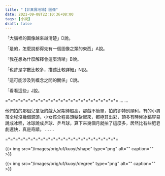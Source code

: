 ```yaml
---
title: "【非真實地場】圖像"
date: 2021-09-08T22:10:36+08:00
tags: [小說]
draft: false
---
```


「大腦裡的圖像越來越清楚」D說。

「是的，怎麼說都得先有一個圖像之類的東西」A說。

「我在想為什麼解釋會這麼清晰」B說。

「也許是字數比較多，描述比較詳細」N說。

「這可能涉及到概念之間的關係」C說。

「看看這些」J說。

=\*=\*=\*=\*=\*=\*=\*=\*=\*=\*=\*=\*=\*=\*=\*=\*=\*=\*=\*=\*=\*=\*=
… ...

他們拍的那個兒童版的戲大家期待超高，那戲不簡單，拍的卻特別順利，有的小男孩全程沒幾個鏡頭，小女孩全程長頭髮紮起來，都極其出彩，頂多有時候冰鎬容易說成冰糕，冰球說成乒球、乒乓球，算下來幾個月就拍了這麼多，居然比有些肥皂劇還快，真是奇蹟。
… ...

=\*=\*=\*=\*=\*=\*=\*=\*=\*=\*=\*=\*=\*=\*=\*=\*=\*=\*=\*=\*=\*=\*=

{{< img src="/images/orig/uf/kuoyi/shape" type="png" alt="" caption="" >}}

{{< img src="/images/orig/uf/kuoyi/degree" type="png" alt="" caption="" >}}